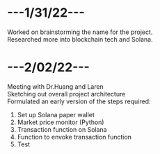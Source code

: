 # ---1/31/22---  
Worked on brainstorming the name for the project.  
Researched more into blockchain tech and Solana.  
   
# ---2/02/22---  
Meeting with Dr.Huang and Laren  
Sketching out overall project architecture  
Formulated an early version of the steps required:  
1. Set up Solana paper wallet  
2. Market price monitor (Python)  
3. Transaction function on Solana  
4. Function to envoke transaction function  
5. Test  
